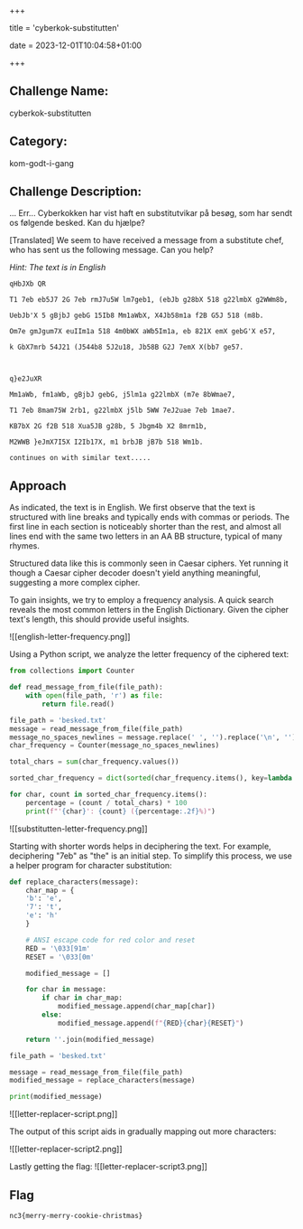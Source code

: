 
+++

title = 'cyberkok-substitutten'

date = 2023-12-01T10:04:58+01:00

+++

  

## Challenge Name:

  

cyberkok-substitutten

  

## Category:

  

kom-godt-i-gang

  

## Challenge Description:

  

... Err... Cyberkokken har vist haft en substitutvikar på besøg, som har sendt os følgende besked. Kan du hjælpe?

[Translated]
We seem to have received a message from a substitute chef, who has sent us the following message. Can you help?

*Hint: The text is in English*

  
```
qHbJXb QR

T1 7eb eb5J7 2G 7eb rmJ7u5W lm7geb1, (ebJb g28bX 518 g22lmbX g2WWm8b,

UebJb'X 5 gBjbJ gebG 15Ib8 Mm1aWbX, X4Jb58m1a f2B G5J 518 (m8b.

Om7e gmJgum7X euIIm1a 518 4m0bWX aWb5Im1a, eb 821X emX gebG'X e57,

k GbX7mrb 54J21 (J544b8 5J2u18, Jb58B G2J 7emX X(bb7 ge57.

  

q}e2JuXR

Mm1aWb, fm1aWb, gBjbJ gebG, j5lm1a g22lmbX (m7e 8bWmae7,

T1 7eb 8mam75W 2rb1, g22lmbX j5lb 5WW 7eJ2uae 7eb 1mae7.

KB7bX 2G f2B 518 Xua5JB g28b, 5 Jbgm4b X2 8mrm1b,

M2WWB }eJmX7I5X I2Ib17X, m1 brbJB jB7b 518 Wm1b.

continues on with similar text.....
```

## Approach
As indicated, the text is in English. We first observe that the text is structured with line breaks and typically ends with commas or periods. The first line in each section is noticeably shorter than the rest, and almost all lines end with the same two letters in an AA BB structure, typical of many rhymes.

Structured data like this is commonly seen in Caesar ciphers. Yet running it though a Caesar cipher decoder doesn't yield anything meaningful, suggesting a more complex cipher.

To gain insights, we try to employ a frequency analysis. A quick search reveals the most common letters in the English Dictionary. Given the cipher text's length, this should provide useful insights.

![[english-letter-frequency.png]]

Using a Python script, we analyze the letter frequency of the ciphered text:

```python
from collections import Counter

def read_message_from_file(file_path):
    with open(file_path, 'r') as file:
        return file.read()

file_path = 'besked.txt'
message = read_message_from_file(file_path)
message_no_spaces_newlines = message.replace(' ', '').replace('\n', '')
char_frequency = Counter(message_no_spaces_newlines)

total_chars = sum(char_frequency.values())

sorted_char_frequency = dict(sorted(char_frequency.items(), key=lambda item: item[1], reverse=True))

for char, count in sorted_char_frequency.items():
    percentage = (count / total_chars) * 100
    print(f"'{char}': {count} ({percentage:.2f}%)")
```
![[substitutten-letter-frequency.png]]

Starting with shorter words helps in deciphering the text. For example, deciphering "7eb" as "the" is an initial step. To simplify this process, we use a helper program for character substitution:

```python
def replace_characters(message):
    char_map = {
    'b': 'e',
    '7': 't',
    'e': 'h'
    }

    # ANSI escape code for red color and reset
    RED = '\033[91m'
    RESET = '\033[0m'

    modified_message = []

    for char in message:
        if char in char_map:
            modified_message.append(char_map[char])
        else:
            modified_message.append(f"{RED}{char}{RESET}")

    return ''.join(modified_message)

file_path = 'besked.txt'

message = read_message_from_file(file_path)
modified_message = replace_characters(message)

print(modified_message)
```

![[letter-replacer-script.png]]

The output of this script aids in gradually mapping out more characters:

![[letter-replacer-script2.png]]

Lastly getting the flag:
![[letter-replacer-script3.png]]

## Flag
```
nc3{merry-merry-cookie-christmas}
```

